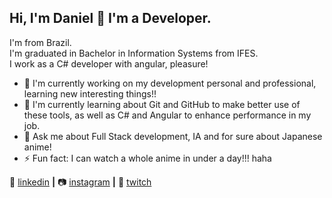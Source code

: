 ## Hi, I'm Daniel 👋 I'm a Developer.

I'm from Brazil. <br />
I'm graduated in Bachelor in Information Systems from IFES. <br />
I work as a C# developer with angular, pleasure!

- 🔭 I'm currently working on my development personal and professional, learning new interesting things!!
- 🧠 I'm currently learning about Git and GitHub to make better use of these tools, as well as C# and Angular to enhance performance in my job.
- 💬 Ask me about Full Stack development, IA and for sure about Japanese anime!
- ⚡ Fun fact: I can watch a whole anime in under a day!!! haha

👔 [linkedin][linkedin] **|** 
📷 [instagram][instagram] **|** 
🎥 [twitch][twitch]

[linkedin]: https://www.linkedin.com/in/daniel-henrique-com%C3%A9rio-92b271150
[instagram]: https://instagram.com/comeriodaniel
[twitch]: https://twitch.tv/tensodemais
